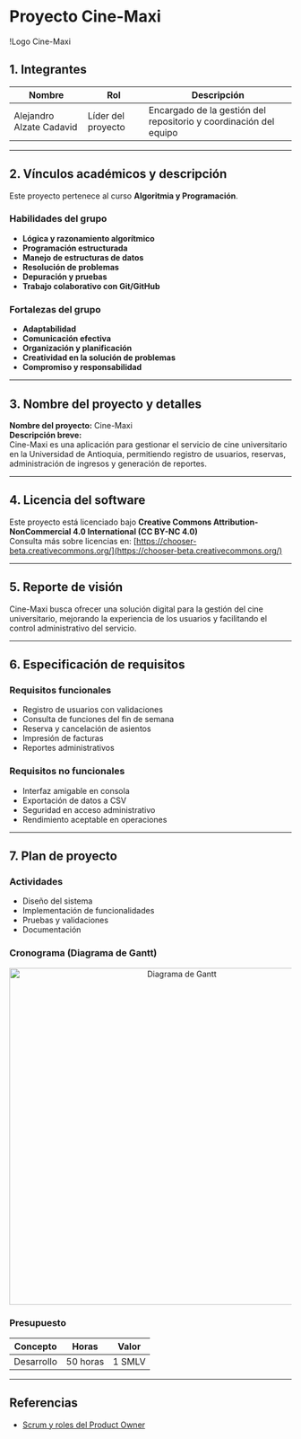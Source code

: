 # Proyecto Cine-Maxi

!Logo Cine-Maxi


## 1. Integrantes
| Nombre | Rol | Descripción |
|--------|-----|-------------|
| Alejandro Alzate Cadavid | Líder del proyecto | Encargado de la gestión del repositorio y coordinación del equipo |

---

## 2. Vínculos académicos y descripción
Este proyecto pertenece al curso **Algoritmia y Programación**.  

### Habilidades del grupo
- **Lógica y razonamiento algorítmico**
- **Programación estructurada**
- **Manejo de estructuras de datos**
- **Resolución de problemas**
- **Depuración y pruebas**
- **Trabajo colaborativo con Git/GitHub**

### Fortalezas del grupo
- **Adaptabilidad**
- **Comunicación efectiva**
- **Organización y planificación**
- **Creatividad en la solución de problemas**
- **Compromiso y responsabilidad**

---

## 3. Nombre del proyecto y detalles
**Nombre del proyecto:** Cine-Maxi  
**Descripción breve:**  
Cine-Maxi es una aplicación para gestionar el servicio de cine universitario en la Universidad de Antioquia, permitiendo registro de usuarios, reservas, administración de ingresos y generación de reportes.

---

## 4. Licencia del software
Este proyecto está licenciado bajo **Creative Commons Attribution-NonCommercial 4.0 International (CC BY-NC 4.0)**  
Consulta más sobre licencias en: [https://chooser-beta.creativecommons.org/](https://chooser-beta.creativecommons.org/)

---

## 5. Reporte de visión
Cine-Maxi busca ofrecer una solución digital para la gestión del cine universitario, mejorando la experiencia de los usuarios y facilitando el control administrativo del servicio.

---

## 6. Especificación de requisitos

### Requisitos funcionales
- Registro de usuarios con validaciones
- Consulta de funciones del fin de semana
- Reserva y cancelación de asientos
- Impresión de facturas
- Reportes administrativos

### Requisitos no funcionales
- Interfaz amigable en consola
- Exportación de datos a CSV
- Seguridad en acceso administrativo
- Rendimiento aceptable en operaciones

---

## 7. Plan de proyecto

### Actividades
- Diseño del sistema
- Implementación de funcionalidades
- Pruebas y validaciones
- Documentación

### Cronograma (Diagrama de Gantt)
<p align="center">
  <img src="./assets/diagrama-gantt.png" alt="Diagrama de Gantt" width="600">
</p>

### Presupuesto
| Concepto | Horas | Valor |
|----------|-------|-------|
| Desarrollo | 50 horas | 1 SMLV |

---

## Referencias
- [Scrum y roles del Product Owner](https://www.scrum.org/resources/what-is-a-product-owner)
